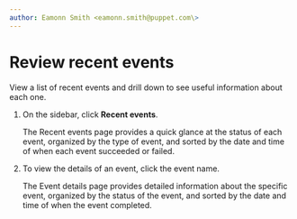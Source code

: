 ```yaml
---
author: Eamonn Smith <eamonn.smith@puppet.com\>
---
```


# Review recent events

View a list of recent events and drill down to see useful information about each one.

1.  On the sidebar, click **Recent events**.

    The Recent events page provides a quick glance at the status of each event, organized by the type of event, and sorted by the date and time of when each event succeeded or failed.

2.  To view the details of an event, click the event name.

    The Event details page provides detailed information about the specific event, organized by the status of the event, and sorted by the date and time of when the event completed.


